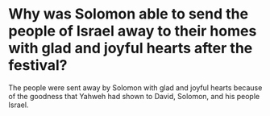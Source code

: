 # Why was Solomon able to send the people of Israel away to their homes with glad and joyful hearts after the festival?

The people were sent away by Solomon with glad and joyful hearts because of the goodness that Yahweh had shown to David, Solomon, and his people Israel. 